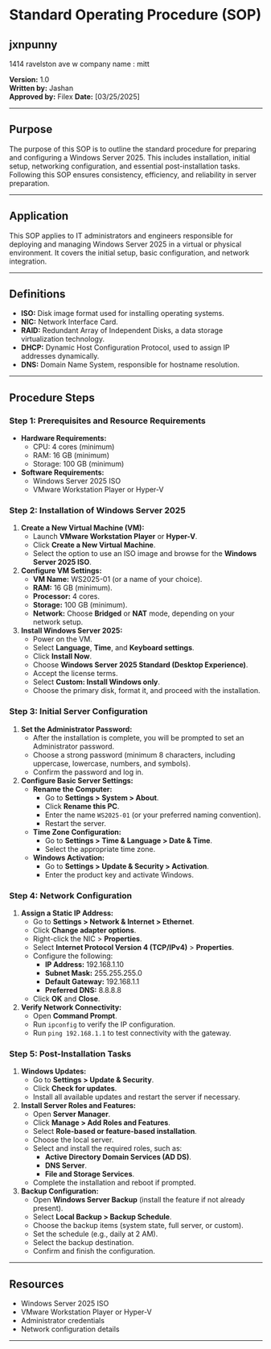 # Standard Operating Procedure (SOP)

## jxnpunny
1414 ravelston ave w 
company name : mitt

**Version:** 1.0  
**Written by:** Jashan  
**Approved by:** Filex 
**Date:** [03/25/2025]  

---

## Purpose
The purpose of this SOP is to outline the standard procedure for preparing and configuring a Windows Server 2025. This includes installation, initial setup, networking configuration, and essential post-installation tasks. Following this SOP ensures consistency, efficiency, and reliability in server preparation.

---

## Application
This SOP applies to IT administrators and engineers responsible for deploying and managing Windows Server 2025 in a virtual or physical environment. It covers the initial setup, basic configuration, and network integration.

---

## Definitions
- **ISO:** Disk image format used for installing operating systems.
- **NIC:** Network Interface Card.
- **RAID:** Redundant Array of Independent Disks, a data storage virtualization technology.
- **DHCP:** Dynamic Host Configuration Protocol, used to assign IP addresses dynamically.
- **DNS:** Domain Name System, responsible for hostname resolution.

---

## Procedure Steps

### Step 1: Prerequisites and Resource Requirements
- **Hardware Requirements:**
  - CPU: 4 cores (minimum)
  - RAM: 16 GB (minimum)
  - Storage: 100 GB (minimum)
- **Software Requirements:**
  - Windows Server 2025 ISO
  - VMware Workstation Player or Hyper-V

### Step 2: Installation of Windows Server 2025
1. **Create a New Virtual Machine (VM):**
   - Launch **VMware Workstation Player** or **Hyper-V**.
   - Click **Create a New Virtual Machine**.
   - Select the option to use an ISO image and browse for the **Windows Server 2025 ISO**.
2. **Configure VM Settings:**
   - **VM Name:** WS2025-01 (or a name of your choice).
   - **RAM:** 16 GB (minimum).
   - **Processor:** 4 cores.
   - **Storage:** 100 GB (minimum).
   - **Network:** Choose **Bridged** or **NAT** mode, depending on your network setup.
3. **Install Windows Server 2025:**
   - Power on the VM.
   - Select **Language**, **Time**, and **Keyboard settings**.
   - Click **Install Now**.
   - Choose **Windows Server 2025 Standard (Desktop Experience)**.
   - Accept the license terms.
   - Select **Custom: Install Windows only**.
   - Choose the primary disk, format it, and proceed with the installation.

### Step 3: Initial Server Configuration
1. **Set the Administrator Password:**
   - After the installation is complete, you will be prompted to set an Administrator password.
   - Choose a strong password (minimum 8 characters, including uppercase, lowercase, numbers, and symbols).
   - Confirm the password and log in.
2. **Configure Basic Server Settings:**
   - **Rename the Computer:**
     - Go to **Settings > System > About**.
     - Click **Rename this PC**.
     - Enter the name `WS2025-01` (or your preferred naming convention).
     - Restart the server.
   - **Time Zone Configuration:**
     - Go to **Settings > Time & Language > Date & Time**.
     - Select the appropriate time zone.
   - **Windows Activation:**
     - Go to **Settings > Update & Security > Activation**.
     - Enter the product key and activate Windows.

### Step 4: Network Configuration
1. **Assign a Static IP Address:**
   - Go to **Settings > Network & Internet > Ethernet**.
   - Click **Change adapter options**.
   - Right-click the NIC > **Properties**.
   - Select **Internet Protocol Version 4 (TCP/IPv4)** > **Properties**.
   - Configure the following:
     - **IP Address:** 192.168.1.10
     - **Subnet Mask:** 255.255.255.0
     - **Default Gateway:** 192.168.1.1
     - **Preferred DNS:** 8.8.8.8
   - Click **OK** and **Close**.
2. **Verify Network Connectivity:**
   - Open **Command Prompt**.
   - Run `ipconfig` to verify the IP configuration.
   - Run `ping 192.168.1.1` to test connectivity with the gateway.

### Step 5: Post-Installation Tasks
1. **Windows Updates:**
   - Go to **Settings > Update & Security**.
   - Click **Check for updates**.
   - Install all available updates and restart the server if necessary.
2. **Install Server Roles and Features:**
   - Open **Server Manager**.
   - Click **Manage > Add Roles and Features**.
   - Select **Role-based or feature-based installation**.
   - Choose the local server.
   - Select and install the required roles, such as:
     - **Active Directory Domain Services (AD DS)**.
     - **DNS Server**.
     - **File and Storage Services**.
   - Complete the installation and reboot if prompted.
3. **Backup Configuration:**
   - Open **Windows Server Backup** (install the feature if not already present).
   - Select **Local Backup > Backup Schedule**.
   - Choose the backup items (system state, full server, or custom).
   - Set the schedule (e.g., daily at 2 AM).
   - Select the backup destination.
   - Confirm and finish the configuration.

---

## Resources
- Windows Server 2025 ISO
- VMware Workstation Player or Hyper-V
- Administrator credentials
- Network configuration details

---
